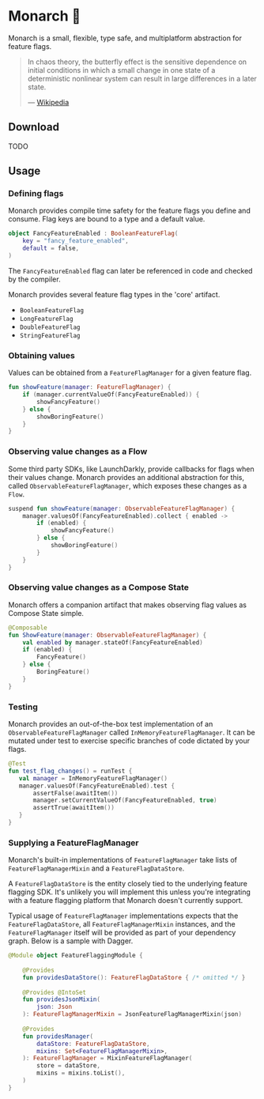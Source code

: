 # Monarch 🦋

Monarch is a small, flexible, type safe, and multiplatform abstraction for feature flags.  

> In chaos theory, the butterfly effect is the sensitive dependence on initial conditions in which a small change in one state of a deterministic nonlinear system can result in large differences in a later state.
> 
> — [Wikipedia](https://en.wikipedia.org/wiki/Butterfly_effect)

## Download

TODO

## Usage 

### Defining flags

Monarch provides compile time safety for the feature flags you define and consume.
Flag keys are bound to a type and a default value. 

```kt
object FancyFeatureEnabled : BooleanFeatureFlag(
    key = "fancy_feature_enabled",
    default = false,
)
```

The `FancyFeatureEnabled` flag can later be referenced in code and checked by the compiler. 

Monarch provides several feature flag types in the 'core' artifact. 

* `BooleanFeatureFlag`
* `LongFeatureFlag`
* `DoubleFeatureFlag`
* `StringFeatureFlag`

### Obtaining values

Values can be obtained from a `FeatureFlagManager` for a given feature flag.

```kt
fun showFeature(manager: FeatureFlagManager) {
    if (manager.currentValueOf(FancyFeatureEnabled)) {
        showFancyFeature()
    } else {
        showBoringFeature()
    }
}
```

### Observing value changes as a Flow

Some third party SDKs, like LaunchDarkly, provide callbacks for flags when their values change.
Monarch provides an additional abstraction for this, called `ObservableFeatureFlagManager`,
which exposes these changes as a `Flow`.

```kt
suspend fun showFeature(manager: ObservableFeatureFlagManager) {
    manager.valuesOf(FancyFeatureEnabled).collect { enabled -> 
        if (enabled) {
            showFancyFeature()
        } else {
            showBoringFeature()
        }
    }
}
```

### Observing value changes as a Compose State

Monarch offers a companion artifact that makes observing flag values as Compose State simple.

```kotlin
@Composable 
fun ShowFeature(manager: ObservableFeatureFlagManager) {
    val enabled by manager.stateOf(FancyFeatureEnabled)
    if (enabled) {
        FancyFeature()
    } else {
        BoringFeature()
    }
}
```

### Testing

Monarch provides an out-of-the-box test implementation of an `ObservableFeatureFlagManager` called `InMemoryFeatureFlagManager`.
It can be mutated under test to exercise specific branches of code dictated by your flags.

```kotlin
@Test 
fun test_flag_changes() = runTest {
   val manager = InMemoryFeatureFlagManager()
   manager.valuesOf(FancyFeatureEnabled).test {
       assertFalse(awaitItem())
       manager.setCurrentValueOf(FancyFeatureEnabled, true)
       assertTrue(awaitItem())
   }
}
```

### Supplying a FeatureFlagManager

Monarch's built-in implementations of `FeatureFlagManager` take lists of
`FeatureFlagManagerMixin` and a `FeatureFlagDataStore`.

A `FeatureFlagDataStore` is the entity closely tied to the underlying feature flagging SDK. 
It's unlikely you will implement this unless you're integrating with a feature flagging platform 
that Monarch doesn't currently support. 

Typical usage of `FeatureFlagManager` implementations expects that the `FeatureFlagDataStore`, 
all `FeatureFlagManagerMixin` instances, and the `FeatureFlagManager` itself will be provided
as part of your dependency graph. Below is a sample with Dagger. 

```kt
@Module object FeatureFlaggingModule {
    
    @Provides 
    fun providesDataStore(): FeatureFlagDataStore { /* omitted */ }
    
    @Provides @IntoSet 
    fun providesJsonMixin(
        json: Json
    ): FeatureFlagManagerMixin = JsonFeatureFlagManagerMixin(json)
    
    @Provides 
    fun providesManager(
        dataStore: FeatureFlagDataStore, 
        mixins: Set<FeatureFlagManagerMixin>,
    ): FeatureFlagManager = MixinFeatureFlagManager(
        store = dataStore, 
        mixins = mixins.toList(),
    )
}
```